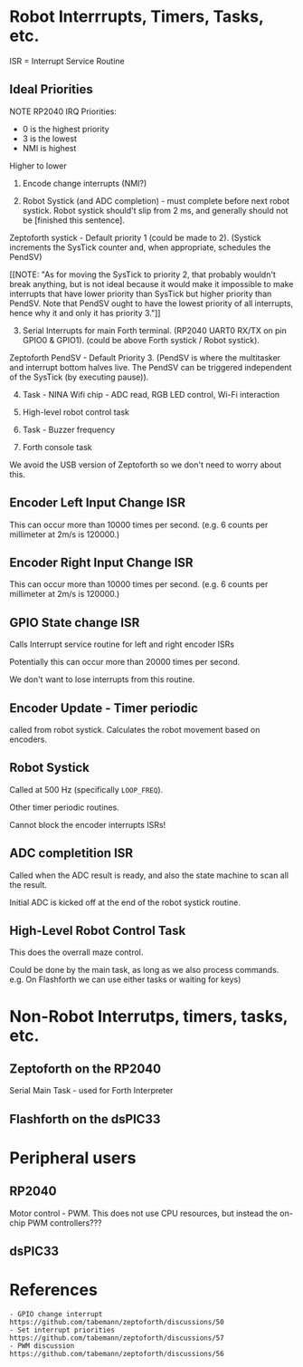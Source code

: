 # Robot Interrrupts, Timers, Tasks, etc. 


ISR = Interrupt Service Routine

## Ideal Priorities

NOTE RP2040 IRQ Priorities:
 - 0 is the highest priority
 - 3 is the lowest
 - NMI is highest


Higher to lower

1. Encode change interrupts (NMI?)

2. Robot Systick (and ADC completion) - must complete before next robot systick. Robot systick should't slip from 2 ms, and generally should not be [finished this sentence].

Zeptoforth systick - Default priority 1 (could be made to 2). (Systick increments the SysTick counter and, when appropriate, schedules the PendSV)

[[NOTE: "As for moving the SysTick to priority 2, that probably wouldn't break anything, but is not ideal because it would make it impossible to make interrupts that have lower priority than SysTick but higher priority than PendSV. Note that PendSV ought to have the lowest priority of all interrupts, hence why it and only it has priority 3."]]

3. Serial Interrupts for main Forth terminal. (RP2040 UART0 RX/TX on pin GPIO0 & GPIO1).
(could be above Forth systick / Robot systick).

Zeptoforth PendSV - Default Priority 3. (PendSV is where the multitasker and interrupt bottom halves live. The PendSV can be triggered independent of the SysTick (by executing pause)).

4. Task - NINA Wifi chip - ADC read, RGB LED control, Wi-Fi interaction

5. High-level robot control task

6. Task - Buzzer frequency

7. Forth console task


We avoid the USB version of Zeptoforth so we don't need to worry about this. 


## Encoder Left Input Change ISR

This can occur more than 10000 times per second.
(e.g. 6 counts per millimeter at 2m/s is 120000.)


## Encoder Right Input Change ISR 

This can occur more than 10000 times per second.
(e.g. 6 counts per millimeter at 2m/s is 120000.)


## GPIO State change ISR

Calls Interrupt service routine for left and right encoder ISRs

Potentially this can occur more than 20000 times per second.

We don't want to lose interrupts from this routine.



## Encoder Update - Timer periodic

called from robot systick. Calculates the robot movement based on encoders.


## Robot Systick

Called at 500 Hz (specifically `LOOP_FREQ`).

Other timer periodic routines.

Cannot block the encoder interrupts ISRs!



## ADC completition ISR

Called when the ADC result is ready, and also the state machine to scan all the result.

Initial ADC is kicked off at the end of the robot systick routine.



## High-Level Robot Control Task

This does the overrall maze control. 

Could be done by the main task, as long as we also process commands. e.g. On Flashforth we can use either tasks or waiting for keys)




# Non-Robot Interrutps, timers, tasks, etc.

## Zeptoforth on the RP2040

Serial
Main Task - used for Forth Interpreter


## Flashforth on the dsPIC33




# Peripheral users

## RP2040 

Motor control - PWM. This does not use CPU resources, but instead the on-chip PWM controllers???

## dsPIC33




# References
    - GPIO change interrupt https://github.com/tabemann/zeptoforth/discussions/50
    - Set interrupt priorities https://github.com/tabemann/zeptoforth/discussions/57
    - PWM discussion  https://github.com/tabemann/zeptoforth/discussions/56 

